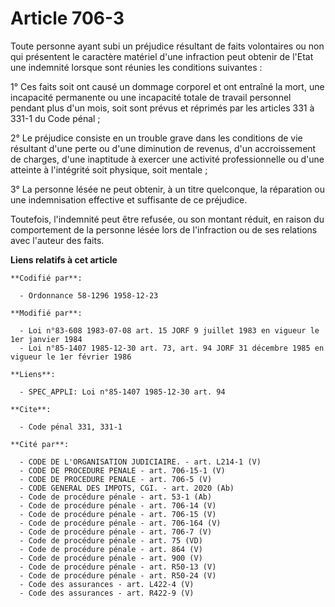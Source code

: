 # Article 706-3

Toute personne ayant subi un préjudice résultant de faits volontaires ou non qui présentent le caractère matériel d'une
infraction peut obtenir de l'Etat une indemnité lorsque sont réunies les conditions suivantes :

1° Ces faits soit ont causé un dommage corporel et ont entraîné la mort, une incapacité permanente ou une incapacité totale
de travail personnel pendant plus d'un mois, soit sont prévus et réprimés par les articles 331 à 331-1 du Code pénal ;

2° Le préjudice consiste en un trouble grave dans les conditions de vie résultant d'une perte ou d'une diminution de revenus,
d'un accroissement de charges, d'une inaptitude à exercer une activité professionnelle ou d'une atteinte à l'intégrité soit
physique, soit mentale ;

3° La personne lésée ne peut obtenir, à un titre quelconque, la réparation ou une indemnisation effective et suffisante de ce
préjudice.

Toutefois, l'indemnité peut être refusée, ou son montant réduit, en raison du comportement de la personne lésée lors de
l'infraction ou de ses relations avec l'auteur des faits.

**Liens relatifs à cet article**

	**Codifié par**:

	  - Ordonnance 58-1296 1958-12-23

	**Modifié par**:

	  - Loi n°83-608 1983-07-08 art. 15 JORF 9 juillet 1983 en vigueur le 1er janvier 1984
	  - Loi n°85-1407 1985-12-30 art. 73, art. 94 JORF 31 décembre 1985 en vigueur le 1er février 1986

	**Liens**:

	  - SPEC_APPLI: Loi n°85-1407 1985-12-30 art. 94

	**Cite**:

	  - Code pénal 331, 331-1

	**Cité par**:

	  - CODE DE L'ORGANISATION JUDICIAIRE. - art. L214-1 (V)
	  - CODE DE PROCEDURE PENALE - art. 706-15-1 (V)
	  - CODE DE PROCEDURE PENALE - art. 706-5 (V)
	  - CODE GENERAL DES IMPOTS, CGI. - art. 2020 (Ab)
	  - Code de procédure pénale - art. 53-1 (Ab)
	  - Code de procédure pénale - art. 706-14 (V)
	  - Code de procédure pénale - art. 706-15 (V)
	  - Code de procédure pénale - art. 706-164 (V)
	  - Code de procédure pénale - art. 706-7 (V)
	  - Code de procédure pénale - art. 75 (VD)
	  - Code de procédure pénale - art. 864 (V)
	  - Code de procédure pénale - art. 900 (V)
	  - Code de procédure pénale - art. R50-13 (V)
	  - Code de procédure pénale - art. R50-24 (V)
	  - Code des assurances - art. L422-4 (V)
	  - Code des assurances - art. R422-9 (V)
